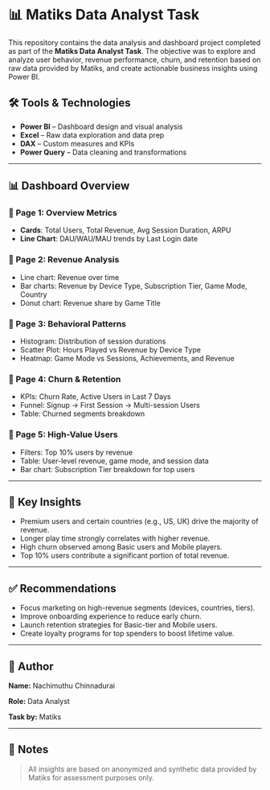 # 📊 Matiks Data Analyst Task

This repository contains the data analysis and dashboard project completed as part of the **Matiks Data Analyst Task**. 
The objective was to explore and analyze user behavior, revenue performance, churn, and retention based on raw data provided by Matiks, and create actionable business insights using Power BI.


## 🛠️ Tools & Technologies

- **Power BI** – Dashboard design and visual analysis
- **Excel** – Raw data exploration and data prep
- **DAX** – Custom measures and KPIs
- **Power Query** – Data cleaning and transformations

---

## 📊 Dashboard Overview

### 🔹 Page 1: Overview Metrics
- **Cards**: Total Users, Total Revenue, Avg Session Duration, ARPU
- **Line Chart**: DAU/WAU/MAU trends by Last Login date

### 🔹 Page 2: Revenue Analysis
- Line chart: Revenue over time
- Bar charts: Revenue by Device Type, Subscription Tier, Game Mode, Country
- Donut chart: Revenue share by Game Title

### 🔹 Page 3: Behavioral Patterns
- Histogram: Distribution of session durations
- Scatter Plot: Hours Played vs Revenue by Device Type
- Heatmap: Game Mode vs Sessions, Achievements, and Revenue

### 🔹 Page 4: Churn & Retention
- KPIs: Churn Rate, Active Users in Last 7 Days
- Funnel: Signup → First Session → Multi-session Users
- Table: Churned segments breakdown

### 🔹 Page 5: High-Value Users
- Filters: Top 10% users by revenue
- Table: User-level revenue, game mode, and session data
- Bar chart: Subscription Tier breakdown for top users

---

## 📌 Key Insights

- Premium users and certain countries (e.g., US, UK) drive the majority of revenue.
- Longer play time strongly correlates with higher revenue.
- High churn observed among Basic users and Mobile players.
- Top 10% users contribute a significant portion of total revenue.

---

## ✅ Recommendations

- Focus marketing on high-revenue segments (devices, countries, tiers).
- Improve onboarding experience to reduce early churn.
- Launch retention strategies for Basic-tier and Mobile users.
- Create loyalty programs for top spenders to boost lifetime value.

---

## 🧠 Author

**Name:** Nachimuthu Chinnadurai 

**Role:** Data Analyst  

**Task by:** Matiks  

---

## 📎 Notes

> All insights are based on anonymized and synthetic data provided by Matiks for assessment purposes only.


